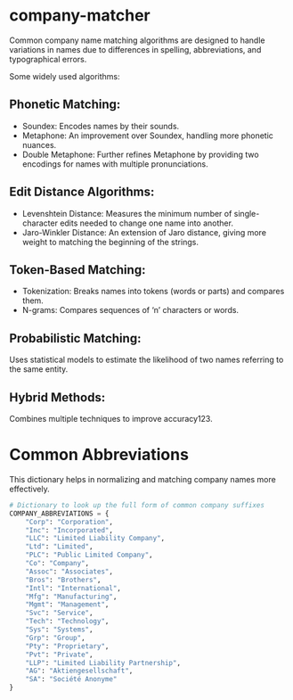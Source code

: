 # company-matcher
Common company name matching algorithms are designed to handle variations in names due to differences in spelling, abbreviations, and typographical errors. 

Some widely used algorithms:

## Phonetic Matching:
* Soundex: Encodes names by their sounds.
* Metaphone: An improvement over Soundex, handling more phonetic nuances.
* Double Metaphone: Further refines Metaphone by providing two encodings for names with multiple pronunciations.

##  Edit Distance Algorithms:
* Levenshtein Distance: Measures the minimum number of single-character edits needed to change one name into another.
* Jaro-Winkler Distance: An extension of Jaro distance, giving more weight to matching the beginning of the strings.

## Token-Based Matching:
* Tokenization: Breaks names into tokens (words or parts) and compares them.
* N-grams: Compares sequences of ‘n’ characters or words.

## Probabilistic Matching:
Uses statistical models to estimate the likelihood of two names referring to the same entity.

## Hybrid Methods:
Combines multiple techniques to improve accuracy123.


# Common Abbreviations

This dictionary helps in normalizing and matching company names more effectively. 

```python
# Dictionary to look up the full form of common company suffixes
COMPANY_ABBREVIATIONS = {
    "Corp": "Corporation",
    "Inc": "Incorporated",
    "LLC": "Limited Liability Company",
    "Ltd": "Limited",
    "PLC": "Public Limited Company",
    "Co": "Company",
    "Assoc": "Associates",
    "Bros": "Brothers",
    "Intl": "International",
    "Mfg": "Manufacturing",
    "Mgmt": "Management",
    "Svc": "Service",
    "Tech": "Technology",
    "Sys": "Systems",
    "Grp": "Group",
    "Pty": "Proprietary",
    "Pvt": "Private",
    "LLP": "Limited Liability Partnership",
    "AG": "Aktiengesellschaft",
    "SA": "Société Anonyme"
}
```
